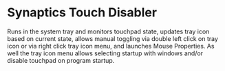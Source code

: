 Synaptics Touch Disabler
========================
Runs in the system tray and monitors touchpad state, updates tray icon based on current state, allows manual toggling via double left click on tray icon or via right click tray icon menu, and launches Mouse Properties.
As well the tray icon menu allows selecting startup with windows and/or disable touchpad on program startup.
